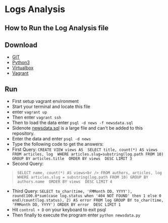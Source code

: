 # Logs Analysis

## How to Run the Log Analysis file

## Download
- [GIT](https://git-scm.com/downloads)
- [Python3](https://www.python.org/downloads/)
- [Virtualbox](https://www.virtualbox.org/wiki/Downloads)
- [Vagrant](https://www.vagrantup.com/downloads.html)

## Run
- First setup vagrant environment 
- Start your terminal and locate this file
- enter `vagrant up`
- Then enter `vagrant ssh`
- Then to load the data enter `psql -d news -f newsdata.sql`
- Sidenote [newsdata.sql](https://d17h27t6h515a5.cloudfront.net/topher/2016/August/57b5f748_newsdata/newsdata.zip) is a large file and can't be added to this repository.
- Enter the data and enter `psql -d news`
- Type the following code to get the answers:
- First Query:
`CREATE VIEW views AS 
 SELECT title, count(*) AS views 
 FROM articles, log 
 WHERE articles.slug=substring(log.path FROM 10) 
 GROUP BY articles.title 
 ORDER BY views 
 DESC LIMIT 3`
- Second Query:
> `SELECT name, count(*) AS views<br />
 FROM authors, articles, log
 WHERE articles.slug = substring(log.path FROM 10)
 GROUP BY authors.name 
 ORDER BY views 
 DESC LIMIT 4`
- Third Query:
`SELECT to_char(time, 'FMMonth DD, YYYY'), round(100.0*sum(case log.status when '404 NOT FOUND' then 1 else 0 end)/count(log.status), 2) AS error
 FROM log
 GROUP BY to_char(time, 'FMMonth DD, YYYY')
 ORDER BY error 
 DESC LIMIT 1`
- Hit `control + D` on your keyboard to exit psql
- Then finally to execute the program enter `python newsdata.py`